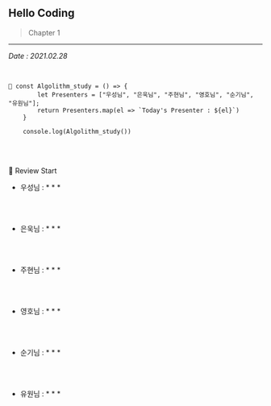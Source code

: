 

## Hello Coding

> Chapter 1
---

*Date : 2021.02.28*

<br/>


```
📌 const Algolithm_study = () => {
        let Presenters = ["우성님", "은욱님", "주현님", "영호님", "순기님", "유원님"];
        return Presenters.map(el => `Today's Presenter : ${el}`)
    }
   
    console.log(Algolithm_study())
```


<br/>
<br/>

🙌 Review Start

* 우성님 : 
  *
  *
  *
  
<br/>
<br/>

* 은욱님 : 
  *
  *
  *

<br/>
<br/>
  
* 주현님 : 
  *
  *
  *

<br/>
<br/>

* 영호님 : 
  *
  *
  *
  
<br/>
<br/>

* 순기님 : 
  *
  *
  *
  
<br/>
<br/>

* 유원님 : 
  *
  *
  *
 
